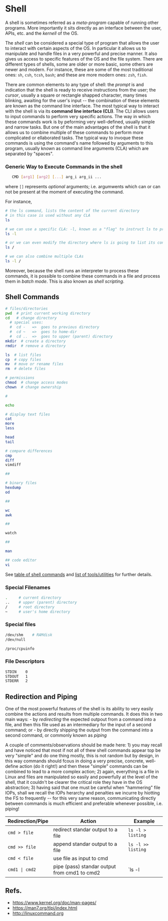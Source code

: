 # Shell
A shell is sometimes referred as a *meta-program* capable of running
other programs.
More importantly it sits directly as an interface between the user, APIs,
etc. and the *kernell* of the OS.

The *shell* can be considered a special  type of program that allows the user to interact with certain aspects of the OS.
In particular it allows us to manipulate and handle files in a very powerful and precise manner.
It also gives us access to specific features of the OS and the file system.
There are different types of shells, some are older or more basic, some others are newer and modern.
For instance, these are some of the most traditional ones: `sh`, `csh`, `tcsh`, `bash`;
and  these are more modern ones: `zsh`, `fish`.

There are common elements to any type of shell:
    the *prompt* is and indication that the shell is ready to receive instructions from the user;
    the *cursor*, usually a square or rectangle shapped character, many times blinking, awaiting for the user's input
-- the combination of these elements are known as the command line interface.
The most typical way to interact with the shell is via its **command line interface (CLI)**.
The CLI allows users to input commands to perform very specific actions.
The way in which these commands work is by peforming very well-defined, usually
simple and narrow tasks.
But one of the main advantages of the shell is that it allows us to combine
multiple of these commands to perform more complicated or ellaborated tasks.
The typical way to invoque these commands is using the command's name followed
by arguments to this program, usually known as command line arguments (CLA)
which are separated by "spaces".

### Generic Way to Execute Commands in the shell
```sh
   CMD [arg1] [arg2] [...] arg_i arg_ii ...
```
where `[]` represents *optional* arguments; i.e. argumwents which can or can not be present at the moment of executing the command.

For instance,
```sh
# the ls command, lists the content of the current directory
# in this case is used without any CLA
ls

# we can use a specific CLA: -l, known as a "flag" to instruct ls to provide more details
ls -l

# or we can even modify the directory where ls is going to list its content, in this case in the "root" directory of the system
ls /

# we can also combine multiple CLAs
ls -l /
```

Moreover, because the shell runs an interpreter to process these commands, it is possible to combine these commands in a file and process them in *batch mode*.
This is also known as *shell scripting*.


## Shell Commands

```sh
# files/directories
pwd  # print current working directory
cd   # change directory
  # special uses:
  #  cd -   =>  goes to previous directory
  #  cd ~   =>  goes to home-dir
  #  cd ..  =>  goes to upper (parent) directory
mkdir  # create a directory
rmdir  # remove a directory

ls  # list files
cp  # copy files
mv  # move or rename files
rm  # delete files

# permissions
chmod  # change access modes
chown  # change ownership

#

echo

# display text files
cat
more
less

head
tail

# compare differences
cmp
diff
vimdiff

##

# binary files
hexdump
od

##

wc
awk

##

watch

##

man

## code editor
vi
```

See [table of shell commands](shell_commands_table.md) and [list of tools/utilities](tools.md) for further details.


### Special Filenames
```sh
.     # current directory
..    # upper (parent) directory
/     # root directory
~     # user's home directory
```

### Special files
```sh
/dev/shm    # RAMdisk
/dev/null

/proc/cpuinfo
```

### File Descriptors
```sh
STDIN    0
STDOUT   1
STDERR   2
```

## Redirection and Piping
One of the most powerful features of the shell is its ability to very easily combine the actions and results from multiple commands.
It does this in two main ways:
    - by *redirecting* the expected outpout from a command into a file, and then this file used as an intermediary for the input of a second command; or
    - by directly shipping the output from the command into a second command, or commonly known as *piping*

A couple of comments/observations should be made here:
    1) you may recall and have noticed that most if not all of thew shell commands appear top be very "simple" and do one thing mostly, this is not random but by design, in this way commands should fcous in doing a very precise, concrete, well-define action (do it right!) and then these "simple" commands can be combined to lead to a more complex action;
    2) again, everything is a file in Linux and files are manipulated so easily and powerfully at the level of the shell, that it couldn't be clearer the critical role they have in the OS abstraction;
    3) having said that one must be careful when "hammering" file IOPs, shall we recall the IOPs herarchy and penalties we incurre by hiotting the FS to frequently -- for this very same reason, communicating directly between commands is much efficient and preferable whenever possible, i.e. piping!

|  Redirection/Pipe |    Action    |    Example    |
|-----------------|-----------------------------------------|-------------------------|
| `cmd > file`    |    redirect standar output to a file    |    `ls -l > listing`    |
| `cmd >> file`   |    append standar output to a file      |    `ls -l >> listing`   |
|  `cmd < file`   |    use file as input to cmd             |                         |
| `cmd1 \| cmd2`  |    pipe (pass) standar output from cmd1 to cmd2    |    `ls -l | wc -l`    |
    

## Refs.
   * https://www.kernel.org/doc/man-pages/
   * https://man7.org/tlpi/index.html
   * http://linuxcommand.org
